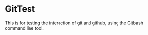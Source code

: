 # GitTest
This is for testing the interaction of git and github,
using the Gitbash command line tool.
